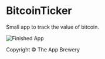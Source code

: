 # BitcoinTicker
Small app to track the value of bitcoin.

![Finished App](http://i.giphy.com/l0HlQGzz2MQCKIBI4.gif)

Copyright © The App Brewery

